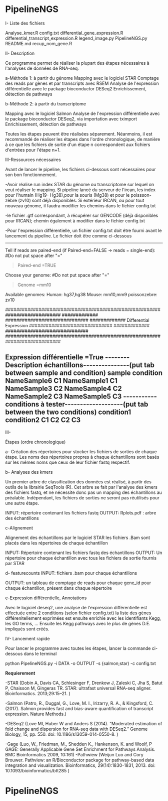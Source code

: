 # PipelineNGS

I- Liste des fichiers

Analyse_kmer.R
config.txt
differential_gene_expression.R
differential_transcript_expression.R
legend_image.py
PipelineNGS.py
README.md
recup_nom_gene.R

II- Description

Ce programme permet de réaliser la plupart des étapes nécessaires à l'analyses de données de RNA-seq.

a-Méthode 1: à partir du génome
Mapping avec le logiciel STAR
Comptage des reads par gènes et par transcripts avec RSEM
Analyse de l'expression différentielle avec le package bioconductor DESeq2
Enrichissement, détection de pathways

b-Méthode 2: à partir du transcriptome

Mapping avec le logiciel Salmon
Analyse de l'expression différentielle avec le package bioconductor DESeq2, via importation avec tximport
Enrichissement, détection de pathways


Toutes les étapes peuvent être réalisées séparement. Néanmoins, il est recommandé de réaliser les étapes dans l'ordre chronologique, de manière à ce que les fichiers de sortie d'un étape n correspondent aux fichiers d'entrées pour l'étape n+1.

III-Ressources nécessaires

Avant de lancer le pipeline, les fichiers ci-dessous sont nécessaires pour son bon fonctionnement.

-Avoir réalise run index STAR du génome ou transcriptome sur lequel on veut réaliser le mapping. Si pipeline lancé du serveur de l'ircan, les index pour l'humain (Hg19- Hg38),pour la souris (Mg38) et pour le poissson-zèbre (zv10) sont déjà disponibles.
Si extérieur IRCAN, ou pour tout nouveau génome, il faudra modifier les chemins dans le fichier config.txt

-le fichier .gtf correspondant, à récupérer sur GENCODE (déjà disponibles pour IRCAN); chemin également à modifier dans le fichier config.txt

-Pour l'expression différentielle, un fichier config.txt doit être fourni avant le lancement du pipeline.
Le fichier doit être comme ci-dessous

----------------------------------------------------------------------------------------------------------

Tell if reads are paired-end (if Paired-end=FALSE -> reads = single-end):
#Do not put space after "="
>Paired-end =TRUE

Choose your genome:
#Do not put space after "="
>Genome =mm10

Available genomes:
Human:	hg37,hg38	Mouse: mm10,mm9 poissonzebre: zv10
		
############################################################################
#############                                 ##############################
#############      Differential Expression    ##############################
#############                                 ##############################
############################################################################

Expression différentielle =True
--------Description échantillons---------------(put tab between sample and condition)
sample	condition
NameSample6	C1
NameSample1	C1
NameSample3	C2
NameSample4	C2
NameSample2	C3
NameSample5	C3
-----------conditions à tester-------------------(put tab between the two conditions)
condition1	condition2
C1	C2
C2	C3
----------------------------------------------------------------------------------------------------------------------------------------------
III-


Étapes (ordre chronologique)

a- Création des répertoires pour stocker les fichiers de sorties de chaque étape.
Les noms des répertoires propres à chaque échantillons sont basés sur les mêmes noms que ceux de leur fichier fastq respectif.


b- Analyses des kmers 

Un premier arbre de classification des données est réalisé, à partir des outils de la librairie SeqTools (R).
Cet arbre se fait par l'analyse des kmers des fichiers fastq, et ne nécessite donc pas un mapping des échantillons au préalable.
Indépendant, les fichiers de sorties ne seront pas réutilisés pour une autre étape.

INPUT:
répertoire contenant les fichiers fastq
OUTPUT:
Rplots.pdf : arbre des échantillons


c-Alignement

Alignement des échantillons par le logiciel STAR 
les fichiers .Bam sont placés dans les répertoires de chaque échantillon

INPUT:
Répertoire contenant les fichiers fastq des échantillons
OUTPUT:
Un répertoire pour chaque échantillon avec tous les fichiers de sortie fournis par STAR

d- featurecounts
INPUT: fichiers .bam pour chaque échantillons

OUTPUT:
un tableau de comptage de reads pour chaque gene_id pour chaque échantillon, présent dans chaque répertoire



e-Expression différentielle, Annotations


Avec le logiciel deseq2, une analyse de l'expression différentielle est effectuée entre 2 conditions (selon fichier config.txt)
la liste des gènes différenitellement exprimées est ensuite enrichie avec les identifiants Kegg, les GO terms, ...
Ensuite les Kegg pathways avec le plus de gènes D.E. impliqués sont créés.


IV- Lancement rapide

Pour lancer le programme avec toutes les étapes, lancer la commande ci-dessous dans le terminal

python PipelineNGS.py -i DATA -o OUTPUT -s {salmon;star) -c config.txt




**Requierement**

-STAR (Dobin A, Davis CA, Schlesinger F, Drenkow J, Zaleski C, Jha S, Batut P, Chaisson M, Gingeras TR. STAR: ultrafast universal RNA-seq aligner. Bioinformatics. 2013;29:15–21. )

-Salmon (Patro, R., Duggal, G., Love, M. I., Irizarry, R. A., & Kingsford, C. (2017). Salmon provides fast and bias-aware quantification of transcript expression. Nature Methods.)

-DESeq2  (Love MI, Huber W and Anders S (2014). “Moderated estimation of fold change and dispersion for RNA-seq data with DESeq2.” Genome Biology, 15, pp. 550. doi: 10.1186/s13059-014-0550-8. )

-Gage (Luo, W., Friedman, M., Shedden K., Hankenson, K. and Woolf, P GAGE: Generally Applicable Gene Set Enrichment for Pathways Analysis. BMC Bioinformatics 2009, 10:161)
-Pathwiew  (Weijun Luo and Cory Brouwer. Pathview: an R/Bioconductor package for pathway-based data integration and visualization. Bioinformatics, 29(14):1830-1831, 2013. doi: 10.1093/bioinformatics/btt285 )

# PipelineNGS
